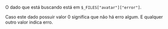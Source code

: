 O dado que está buscando está em `$_FILES["avatar"]["error"]`.

Caso este dado possuir valor 0 significa que não há erro algum. E qualquer outro valor indica erro.
